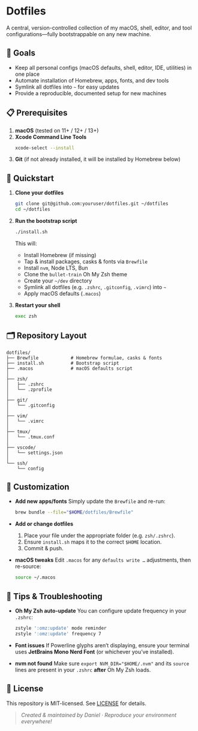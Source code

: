 # Dotfiles

A central, version-controlled collection of my macOS, shell, editor, and tool configurations—fully bootstrappable on any new machine.

## 🎯 Goals

- Keep all personal configs (macOS defaults, shell, editor, IDE, utilities) in one place
- Automate installation of Homebrew, apps, fonts, and dev tools
- Symlink all dotfiles into `~` for easy updates
- Provide a reproducible, documented setup for new machines

## 📋 Prerequisites

1. **macOS** (tested on 11+ / 12+ / 13+)
2. **Xcode Command Line Tools**
   ```bash
   xcode-select --install
   ```
3. **Git** (if not already installed, it will be installed by Homebrew below)

## 🚀 Quickstart

1. **Clone your dotfiles**

   ```bash
   git clone git@github.com:youruser/dotfiles.git ~/dotfiles
   cd ~/dotfiles
   ```

2. **Run the bootstrap script**

   ```bash
   ./install.sh
   ```

   This will:

   - Install Homebrew (if missing)
   - Tap & install packages, casks & fonts via `Brewfile`
   - Install `nvm`, Node LTS, Bun
   - Clone the `bullet-train` Oh My Zsh theme
   - Create your `~/dev` directory
   - Symlink all dotfiles (e.g. `.zshrc`, `.gitconfig`, `.vimrc`) into `~`
   - Apply macOS defaults (`.macos`)

3. **Restart your shell**

   ```bash
   exec zsh
   ```

## 🗂 Repository Layout

```
dotfiles/
├── Brewfile            # Homebrew formulae, casks & fonts
├── install.sh          # Bootstrap script
├── .macos              # macOS defaults script
│
├── zsh/
│   ├── .zshrc
│   └── .zprofile
│
├── git/
│   └── .gitconfig
│
├── vim/
│   └── .vimrc
│
├── tmux/
│   └── .tmux.conf
│
├── vscode/
│   └── settings.json
│
└── ssh/
    └── config
```

## 🔧 Customization

- **Add new apps/fonts**
  Simply update the `Brewfile` and re-run:

  ```bash
  brew bundle --file="$HOME/dotfiles/Brewfile"
  ```

- **Add or change dotfiles**

  1. Place your file under the appropriate folder (e.g. `zsh/.zshrc`).
  2. Ensure `install.sh` maps it to the correct `$HOME` location.
  3. Commit & push.

- **macOS tweaks**
  Edit `.macos` for any `defaults write …` adjustments, then re-source:

  ```bash
  source ~/.macos
  ```

## 👀 Tips & Troubleshooting

- **Oh My Zsh auto-update**
  You can configure update frequency in your `.zshrc`:

  ```bash
  zstyle ':omz:update' mode reminder
  zstyle ':omz:update' frequency 7
  ```

- **Font issues**
  If Powerline glyphs aren’t displaying, ensure your terminal uses **JetBrains Mono Nerd Font** (or whichever you’ve installed).

- **nvm not found**
  Make sure `export NVM_DIR="$HOME/.nvm"` and its `source` lines are present in your `.zshrc` **after** Oh My Zsh loads.

## 📝 License

This repository is MIT-licensed. See [LICENSE](./LICENSE) for details.

> _Created & maintained by Daniel · Reproduce your environment everywhere!_
